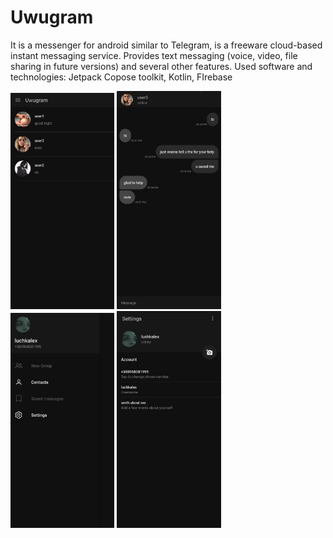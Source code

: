 # Uwugram

It is a messenger for android similar to Telegram, is a freeware cloud-based instant messaging service. 
Provides text messaging (voice, video, file sharing in future versions) and several other features.
Used software and technologies: Jetpack Copose toolkit, Kotlin, FIrebase

<img src="screenshots/2.jpg" alt="MarineGEO circle logo" style="width: 33%;"/>  
<img src="screenshots/4.jpg" alt="MarineGEO circle logo" style="width: 33%;"/>
<img src="screenshots/3.jpg" alt="MarineGEO circle logo" style="width: 33%;"/>
<img src="screenshots/1.jpg" alt="MarineGEO circle logo" style="width: 33%;"/>
